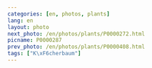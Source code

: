 ```yaml
---
categories: [en, photos, plants]
lang: en
layout: photo
next_photo: /en/photos/plants/P0000272.html
picname: P0000287
prev_photo: /en/photos/plants/P0000408.html
tags: ["K\xF6cherbaum"]
---
```

